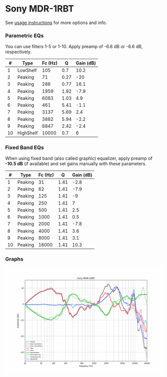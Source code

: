 # Sony MDR-1RBT
See [usage instructions](https://github.com/jaakkopasanen/AutoEq#usage) for more options and info.

### Parametric EQs
You can use filters 1-5 or 1-10. Apply preamp of -6.6 dB or -6.6 dB, respectively.

|   # | Type      |   Fc (Hz) |    Q |   Gain (dB) |
|-----|-----------|-----------|------|-------------|
|   1 | LowShelf  |       105 | 0.7  |        10.2 |
|   2 | Peaking   |        71 | 0.27 |       -20   |
|   3 | Peaking   |       286 | 0.77 |        16.1 |
|   4 | Peaking   |      1959 | 1.92 |        -7.9 |
|   5 | Peaking   |      6083 | 1.03 |         4.9 |
|   6 | Peaking   |       461 | 5.41 |        -1.1 |
|   7 | Peaking   |      3137 | 5.69 |         2.4 |
|   8 | Peaking   |      3882 | 5.94 |        -2.2 |
|   9 | Peaking   |      8847 | 2.42 |        -2.4 |
|  10 | HighShelf |     10000 | 0.7  |         6   |

### Fixed Band EQs
When using fixed band (also called graphic) equalizer, apply preamp of **-10.5 dB** (if available) and set gains manually with these parameters.

|   # | Type    |   Fc (Hz) |    Q |   Gain (dB) |
|-----|---------|-----------|------|-------------|
|   1 | Peaking |        31 | 1.41 |        -2.8 |
|   2 | Peaking |        62 | 1.41 |        -7.9 |
|   3 | Peaking |       125 | 1.41 |        -9   |
|   4 | Peaking |       250 | 1.41 |         7   |
|   5 | Peaking |       500 | 1.41 |         2.5 |
|   6 | Peaking |      1000 | 1.41 |         0.5 |
|   7 | Peaking |      2000 | 1.41 |        -7.8 |
|   8 | Peaking |      4000 | 1.41 |         3.6 |
|   9 | Peaking |      8000 | 1.41 |         3.1 |
|  10 | Peaking |     16000 | 1.41 |        10.3 |

### Graphs
![](./Sony%20MDR-1RBT.png)

